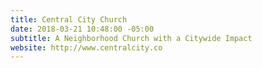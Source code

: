 ```yaml
---
title: Central City Church
date: 2018-03-21 10:48:00 -05:00
subtitle: A Neighborhood Church with a Citywide Impact
website: http://www.centralcity.co
---
```

